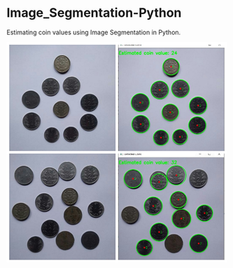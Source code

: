 # Image_Segmentation-Python

Estimating coin values using Image Segmentation in Python.

<img alt="estimated coins" src = './coins/merged.jpg'>
